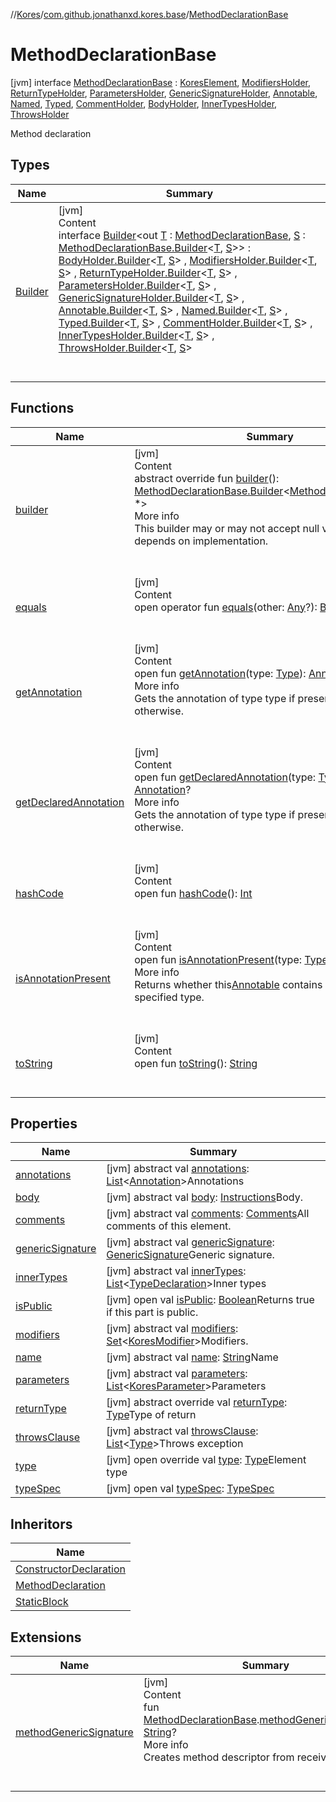 //[Kores](../../index.md)/[com.github.jonathanxd.kores.base](../index.md)/[MethodDeclarationBase](index.md)



# MethodDeclarationBase  
 [jvm] interface [MethodDeclarationBase](index.md) : [KoresElement](../../com.github.jonathanxd.kores/-kores-element/index.md), [ModifiersHolder](../-modifiers-holder/index.md), [ReturnTypeHolder](../-return-type-holder/index.md), [ParametersHolder](../-parameters-holder/index.md), [GenericSignatureHolder](../-generic-signature-holder/index.md), [Annotable](../-annotable/index.md), [Named](../-named/index.md), [Typed](../-typed/index.md), [CommentHolder](../../com.github.jonathanxd.kores.base.comment/-comment-holder/index.md), [BodyHolder](../-body-holder/index.md), [InnerTypesHolder](../-inner-types-holder/index.md), [ThrowsHolder](../-throws-holder/index.md)

Method declaration

   


## Types  
  
|  Name|  Summary| 
|---|---|
| <a name="com.github.jonathanxd.kores.base/MethodDeclarationBase.Builder///PointingToDeclaration/"></a>[Builder](-builder/index.md)| <a name="com.github.jonathanxd.kores.base/MethodDeclarationBase.Builder///PointingToDeclaration/"></a>[jvm]  <br>Content  <br>interface [Builder](-builder/index.md)<out [T](-builder/index.md) : [MethodDeclarationBase](index.md), [S](-builder/index.md) : [MethodDeclarationBase.Builder](-builder/index.md)<[T](-builder/index.md), [S](-builder/index.md)>> : [BodyHolder.Builder](../-body-holder/-builder/index.md)<[T](-builder/index.md), [S](-builder/index.md)> , [ModifiersHolder.Builder](../-modifiers-holder/-builder/index.md)<[T](-builder/index.md), [S](-builder/index.md)> , [ReturnTypeHolder.Builder](../-return-type-holder/-builder/index.md)<[T](-builder/index.md), [S](-builder/index.md)> , [ParametersHolder.Builder](../-parameters-holder/-builder/index.md)<[T](-builder/index.md), [S](-builder/index.md)> , [GenericSignatureHolder.Builder](../-generic-signature-holder/-builder/index.md)<[T](-builder/index.md), [S](-builder/index.md)> , [Annotable.Builder](../-annotable/-builder/index.md)<[T](-builder/index.md), [S](-builder/index.md)> , [Named.Builder](../-named/-builder/index.md)<[T](-builder/index.md), [S](-builder/index.md)> , [Typed.Builder](../-typed/-builder/index.md)<[T](-builder/index.md), [S](-builder/index.md)> , [CommentHolder.Builder](../../com.github.jonathanxd.kores.base.comment/-comment-holder/-builder/index.md)<[T](-builder/index.md), [S](-builder/index.md)> , [InnerTypesHolder.Builder](../-inner-types-holder/-builder/index.md)<[T](-builder/index.md), [S](-builder/index.md)> , [ThrowsHolder.Builder](../-throws-holder/-builder/index.md)<[T](-builder/index.md), [S](-builder/index.md)>   <br><br><br>


## Functions  
  
|  Name|  Summary| 
|---|---|
| <a name="com.github.jonathanxd.kores.base/MethodDeclarationBase/builder/#/PointingToDeclaration/"></a>[builder](builder.md)| <a name="com.github.jonathanxd.kores.base/MethodDeclarationBase/builder/#/PointingToDeclaration/"></a>[jvm]  <br>Content  <br>abstract override fun [builder](builder.md)(): [MethodDeclarationBase.Builder](-builder/index.md)<[MethodDeclarationBase](index.md), *>  <br>More info  <br>This builder may or may not accept null values, it depends on implementation.  <br><br><br>
| <a name="kotlin/Any/equals/#kotlin.Any?/PointingToDeclaration/"></a>[equals](../../com.github.jonathanxd.kores.util/-simple-resolver/index.md#%5Bkotlin%2FAny%2Fequals%2F%23kotlin.Any%3F%2FPointingToDeclaration%2F%5D%2FFunctions%2F-1211764316)| <a name="kotlin/Any/equals/#kotlin.Any?/PointingToDeclaration/"></a>[jvm]  <br>Content  <br>open operator fun [equals](../../com.github.jonathanxd.kores.util/-simple-resolver/index.md#%5Bkotlin%2FAny%2Fequals%2F%23kotlin.Any%3F%2FPointingToDeclaration%2F%5D%2FFunctions%2F-1211764316)(other: [Any](https://kotlinlang.org/api/latest/jvm/stdlib/kotlin/-any/index.html)?): [Boolean](https://kotlinlang.org/api/latest/jvm/stdlib/kotlin/-boolean/index.html)  <br><br><br>
| <a name="com.github.jonathanxd.kores.base/Annotable/getAnnotation/#java.lang.reflect.Type/PointingToDeclaration/"></a>[getAnnotation](../-annotable/get-annotation.md)| <a name="com.github.jonathanxd.kores.base/Annotable/getAnnotation/#java.lang.reflect.Type/PointingToDeclaration/"></a>[jvm]  <br>Content  <br>open fun [getAnnotation](../-annotable/get-annotation.md)(type: [Type](https://docs.oracle.com/javase/8/docs/api/java/lang/reflect/Type.html)): [Annotation](../-annotation/index.md)?  <br>More info  <br>Gets the annotation of type type if present, or null otherwise.  <br><br><br>
| <a name="com.github.jonathanxd.kores.base/Annotable/getDeclaredAnnotation/#java.lang.reflect.Type/PointingToDeclaration/"></a>[getDeclaredAnnotation](../-annotable/get-declared-annotation.md)| <a name="com.github.jonathanxd.kores.base/Annotable/getDeclaredAnnotation/#java.lang.reflect.Type/PointingToDeclaration/"></a>[jvm]  <br>Content  <br>open fun [getDeclaredAnnotation](../-annotable/get-declared-annotation.md)(type: [Type](https://docs.oracle.com/javase/8/docs/api/java/lang/reflect/Type.html)): [Annotation](../-annotation/index.md)?  <br>More info  <br>Gets the annotation of type type if present, or null otherwise.  <br><br><br>
| <a name="kotlin/Any/hashCode/#/PointingToDeclaration/"></a>[hashCode](../../com.github.jonathanxd.kores.util/-simple-resolver/index.md#%5Bkotlin%2FAny%2FhashCode%2F%23%2FPointingToDeclaration%2F%5D%2FFunctions%2F-1211764316)| <a name="kotlin/Any/hashCode/#/PointingToDeclaration/"></a>[jvm]  <br>Content  <br>open fun [hashCode](../../com.github.jonathanxd.kores.util/-simple-resolver/index.md#%5Bkotlin%2FAny%2FhashCode%2F%23%2FPointingToDeclaration%2F%5D%2FFunctions%2F-1211764316)(): [Int](https://kotlinlang.org/api/latest/jvm/stdlib/kotlin/-int/index.html)  <br><br><br>
| <a name="com.github.jonathanxd.kores.base/Annotable/isAnnotationPresent/#java.lang.reflect.Type/PointingToDeclaration/"></a>[isAnnotationPresent](../-annotable/is-annotation-present.md)| <a name="com.github.jonathanxd.kores.base/Annotable/isAnnotationPresent/#java.lang.reflect.Type/PointingToDeclaration/"></a>[jvm]  <br>Content  <br>open fun [isAnnotationPresent](../-annotable/is-annotation-present.md)(type: [Type](https://docs.oracle.com/javase/8/docs/api/java/lang/reflect/Type.html)): [Boolean](https://kotlinlang.org/api/latest/jvm/stdlib/kotlin/-boolean/index.html)  <br>More info  <br>Returns whether this[Annotable](../-annotable/index.md) contains an annotation of specified type.  <br><br><br>
| <a name="kotlin/Any/toString/#/PointingToDeclaration/"></a>[toString](../../com.github.jonathanxd.kores.util/-simple-resolver/index.md#%5Bkotlin%2FAny%2FtoString%2F%23%2FPointingToDeclaration%2F%5D%2FFunctions%2F-1211764316)| <a name="kotlin/Any/toString/#/PointingToDeclaration/"></a>[jvm]  <br>Content  <br>open fun [toString](../../com.github.jonathanxd.kores.util/-simple-resolver/index.md#%5Bkotlin%2FAny%2FtoString%2F%23%2FPointingToDeclaration%2F%5D%2FFunctions%2F-1211764316)(): [String](https://kotlinlang.org/api/latest/jvm/stdlib/kotlin/-string/index.html)  <br><br><br>


## Properties  
  
|  Name|  Summary| 
|---|---|
| <a name="com.github.jonathanxd.kores.base/MethodDeclarationBase/annotations/#/PointingToDeclaration/"></a>[annotations](index.md#%5Bcom.github.jonathanxd.kores.base%2FMethodDeclarationBase%2Fannotations%2F%23%2FPointingToDeclaration%2F%5D%2FProperties%2F-1211764316)| <a name="com.github.jonathanxd.kores.base/MethodDeclarationBase/annotations/#/PointingToDeclaration/"></a> [jvm] abstract val [annotations](index.md#%5Bcom.github.jonathanxd.kores.base%2FMethodDeclarationBase%2Fannotations%2F%23%2FPointingToDeclaration%2F%5D%2FProperties%2F-1211764316): [List](https://kotlinlang.org/api/latest/jvm/stdlib/kotlin.collections/-list/index.html)<[Annotation](../-annotation/index.md)>Annotations   <br>
| <a name="com.github.jonathanxd.kores.base/MethodDeclarationBase/body/#/PointingToDeclaration/"></a>[body](index.md#%5Bcom.github.jonathanxd.kores.base%2FMethodDeclarationBase%2Fbody%2F%23%2FPointingToDeclaration%2F%5D%2FProperties%2F-1211764316)| <a name="com.github.jonathanxd.kores.base/MethodDeclarationBase/body/#/PointingToDeclaration/"></a> [jvm] abstract val [body](index.md#%5Bcom.github.jonathanxd.kores.base%2FMethodDeclarationBase%2Fbody%2F%23%2FPointingToDeclaration%2F%5D%2FProperties%2F-1211764316): [Instructions](../../com.github.jonathanxd.kores/-instructions/index.md)Body.   <br>
| <a name="com.github.jonathanxd.kores.base/MethodDeclarationBase/comments/#/PointingToDeclaration/"></a>[comments](index.md#%5Bcom.github.jonathanxd.kores.base%2FMethodDeclarationBase%2Fcomments%2F%23%2FPointingToDeclaration%2F%5D%2FProperties%2F-1211764316)| <a name="com.github.jonathanxd.kores.base/MethodDeclarationBase/comments/#/PointingToDeclaration/"></a> [jvm] abstract val [comments](index.md#%5Bcom.github.jonathanxd.kores.base%2FMethodDeclarationBase%2Fcomments%2F%23%2FPointingToDeclaration%2F%5D%2FProperties%2F-1211764316): [Comments](../../com.github.jonathanxd.kores.base.comment/-comments/index.md)All comments of this element.   <br>
| <a name="com.github.jonathanxd.kores.base/MethodDeclarationBase/genericSignature/#/PointingToDeclaration/"></a>[genericSignature](index.md#%5Bcom.github.jonathanxd.kores.base%2FMethodDeclarationBase%2FgenericSignature%2F%23%2FPointingToDeclaration%2F%5D%2FProperties%2F-1211764316)| <a name="com.github.jonathanxd.kores.base/MethodDeclarationBase/genericSignature/#/PointingToDeclaration/"></a> [jvm] abstract val [genericSignature](index.md#%5Bcom.github.jonathanxd.kores.base%2FMethodDeclarationBase%2FgenericSignature%2F%23%2FPointingToDeclaration%2F%5D%2FProperties%2F-1211764316): [GenericSignature](../../com.github.jonathanxd.kores.generic/-generic-signature/index.md)Generic signature.   <br>
| <a name="com.github.jonathanxd.kores.base/MethodDeclarationBase/innerTypes/#/PointingToDeclaration/"></a>[innerTypes](index.md#%5Bcom.github.jonathanxd.kores.base%2FMethodDeclarationBase%2FinnerTypes%2F%23%2FPointingToDeclaration%2F%5D%2FProperties%2F-1211764316)| <a name="com.github.jonathanxd.kores.base/MethodDeclarationBase/innerTypes/#/PointingToDeclaration/"></a> [jvm] abstract val [innerTypes](index.md#%5Bcom.github.jonathanxd.kores.base%2FMethodDeclarationBase%2FinnerTypes%2F%23%2FPointingToDeclaration%2F%5D%2FProperties%2F-1211764316): [List](https://kotlinlang.org/api/latest/jvm/stdlib/kotlin.collections/-list/index.html)<[TypeDeclaration](../-type-declaration/index.md)>Inner types   <br>
| <a name="com.github.jonathanxd.kores.base/MethodDeclarationBase/isPublic/#/PointingToDeclaration/"></a>[isPublic](index.md#%5Bcom.github.jonathanxd.kores.base%2FMethodDeclarationBase%2FisPublic%2F%23%2FPointingToDeclaration%2F%5D%2FProperties%2F-1211764316)| <a name="com.github.jonathanxd.kores.base/MethodDeclarationBase/isPublic/#/PointingToDeclaration/"></a> [jvm] open val [isPublic](index.md#%5Bcom.github.jonathanxd.kores.base%2FMethodDeclarationBase%2FisPublic%2F%23%2FPointingToDeclaration%2F%5D%2FProperties%2F-1211764316): [Boolean](https://kotlinlang.org/api/latest/jvm/stdlib/kotlin/-boolean/index.html)Returns true if this part is public.   <br>
| <a name="com.github.jonathanxd.kores.base/MethodDeclarationBase/modifiers/#/PointingToDeclaration/"></a>[modifiers](index.md#%5Bcom.github.jonathanxd.kores.base%2FMethodDeclarationBase%2Fmodifiers%2F%23%2FPointingToDeclaration%2F%5D%2FProperties%2F-1211764316)| <a name="com.github.jonathanxd.kores.base/MethodDeclarationBase/modifiers/#/PointingToDeclaration/"></a> [jvm] abstract val [modifiers](index.md#%5Bcom.github.jonathanxd.kores.base%2FMethodDeclarationBase%2Fmodifiers%2F%23%2FPointingToDeclaration%2F%5D%2FProperties%2F-1211764316): [Set](https://kotlinlang.org/api/latest/jvm/stdlib/kotlin.collections/-set/index.html)<[KoresModifier](../-kores-modifier/index.md)>Modifiers.   <br>
| <a name="com.github.jonathanxd.kores.base/MethodDeclarationBase/name/#/PointingToDeclaration/"></a>[name](index.md#%5Bcom.github.jonathanxd.kores.base%2FMethodDeclarationBase%2Fname%2F%23%2FPointingToDeclaration%2F%5D%2FProperties%2F-1211764316)| <a name="com.github.jonathanxd.kores.base/MethodDeclarationBase/name/#/PointingToDeclaration/"></a> [jvm] abstract val [name](index.md#%5Bcom.github.jonathanxd.kores.base%2FMethodDeclarationBase%2Fname%2F%23%2FPointingToDeclaration%2F%5D%2FProperties%2F-1211764316): [String](https://kotlinlang.org/api/latest/jvm/stdlib/kotlin/-string/index.html)Name   <br>
| <a name="com.github.jonathanxd.kores.base/MethodDeclarationBase/parameters/#/PointingToDeclaration/"></a>[parameters](index.md#%5Bcom.github.jonathanxd.kores.base%2FMethodDeclarationBase%2Fparameters%2F%23%2FPointingToDeclaration%2F%5D%2FProperties%2F-1211764316)| <a name="com.github.jonathanxd.kores.base/MethodDeclarationBase/parameters/#/PointingToDeclaration/"></a> [jvm] abstract val [parameters](index.md#%5Bcom.github.jonathanxd.kores.base%2FMethodDeclarationBase%2Fparameters%2F%23%2FPointingToDeclaration%2F%5D%2FProperties%2F-1211764316): [List](https://kotlinlang.org/api/latest/jvm/stdlib/kotlin.collections/-list/index.html)<[KoresParameter](../-kores-parameter/index.md)>Parameters   <br>
| <a name="com.github.jonathanxd.kores.base/MethodDeclarationBase/returnType/#/PointingToDeclaration/"></a>[returnType](return-type.md)| <a name="com.github.jonathanxd.kores.base/MethodDeclarationBase/returnType/#/PointingToDeclaration/"></a> [jvm] abstract override val [returnType](return-type.md): [Type](https://docs.oracle.com/javase/8/docs/api/java/lang/reflect/Type.html)Type of return   <br>
| <a name="com.github.jonathanxd.kores.base/MethodDeclarationBase/throwsClause/#/PointingToDeclaration/"></a>[throwsClause](index.md#%5Bcom.github.jonathanxd.kores.base%2FMethodDeclarationBase%2FthrowsClause%2F%23%2FPointingToDeclaration%2F%5D%2FProperties%2F-1211764316)| <a name="com.github.jonathanxd.kores.base/MethodDeclarationBase/throwsClause/#/PointingToDeclaration/"></a> [jvm] abstract val [throwsClause](index.md#%5Bcom.github.jonathanxd.kores.base%2FMethodDeclarationBase%2FthrowsClause%2F%23%2FPointingToDeclaration%2F%5D%2FProperties%2F-1211764316): [List](https://kotlinlang.org/api/latest/jvm/stdlib/kotlin.collections/-list/index.html)<[Type](https://docs.oracle.com/javase/8/docs/api/java/lang/reflect/Type.html)>Throws exception   <br>
| <a name="com.github.jonathanxd.kores.base/MethodDeclarationBase/type/#/PointingToDeclaration/"></a>[type](type.md)| <a name="com.github.jonathanxd.kores.base/MethodDeclarationBase/type/#/PointingToDeclaration/"></a> [jvm] open override val [type](type.md): [Type](https://docs.oracle.com/javase/8/docs/api/java/lang/reflect/Type.html)Element type   <br>
| <a name="com.github.jonathanxd.kores.base/MethodDeclarationBase/typeSpec/#/PointingToDeclaration/"></a>[typeSpec](type-spec.md)| <a name="com.github.jonathanxd.kores.base/MethodDeclarationBase/typeSpec/#/PointingToDeclaration/"></a> [jvm] open val [typeSpec](type-spec.md): [TypeSpec](../-type-spec/index.md)   <br>


## Inheritors  
  
|  Name| 
|---|
| <a name="com.github.jonathanxd.kores.base/ConstructorDeclaration///PointingToDeclaration/"></a>[ConstructorDeclaration](../-constructor-declaration/index.md)
| <a name="com.github.jonathanxd.kores.base/MethodDeclaration///PointingToDeclaration/"></a>[MethodDeclaration](../-method-declaration/index.md)
| <a name="com.github.jonathanxd.kores.base/StaticBlock///PointingToDeclaration/"></a>[StaticBlock](../-static-block/index.md)


## Extensions  
  
|  Name|  Summary| 
|---|---|
| <a name="com.github.jonathanxd.kores.util//methodGenericSignature/com.github.jonathanxd.kores.base.MethodDeclarationBase#/PointingToDeclaration/"></a>[methodGenericSignature](../../com.github.jonathanxd.kores.util/method-generic-signature.md)| <a name="com.github.jonathanxd.kores.util//methodGenericSignature/com.github.jonathanxd.kores.base.MethodDeclarationBase#/PointingToDeclaration/"></a>[jvm]  <br>Content  <br>fun [MethodDeclarationBase](index.md).[methodGenericSignature](../../com.github.jonathanxd.kores.util/method-generic-signature.md)(): [String](https://kotlinlang.org/api/latest/jvm/stdlib/kotlin/-string/index.html)?  <br>More info  <br>Creates method descriptor from receiver.  <br><br><br>

